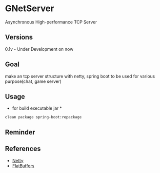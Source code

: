 # GNetServer
Asynchronous High-performance TCP Server

## Versions
0.1v - Under Development on now

## Goal
make an tcp server structure with netty, spring boot to be used for various purpose(chat, game server)

## Usage
* for build executable jar *
```
clean package spring-boot:repackage
```

## Reminder


## References
* [Netty](https://github.com/netty/netty)
* [FlatBuffers](https://github.com/google/flatbuffers)
